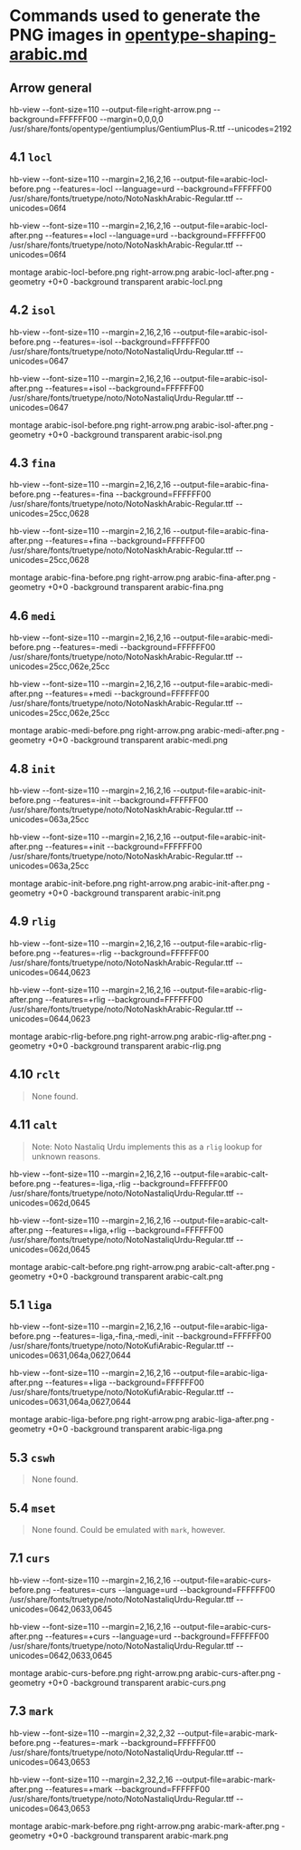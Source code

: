 # Commands used to generate the PNG images in [opentype-shaping-arabic.md](/opentype-shaping-arabic.md)

## Arrow general

hb-view --font-size=110 --output-file=right-arrow.png --background=FFFFFF00 --margin=0,0,0,0 /usr/share/fonts/opentype/gentiumplus/GentiumPlus-R.ttf --unicodes=2192

## 4.1 `locl`

hb-view --font-size=110 --margin=2,16,2,16 --output-file=arabic-locl-before.png --features=-locl --language=urd --background=FFFFFF00 /usr/share/fonts/truetype/noto/NotoNaskhArabic-Regular.ttf --unicodes=06f4

hb-view --font-size=110 --margin=2,16,2,16 --output-file=arabic-locl-after.png --features=+locl --language=urd --background=FFFFFF00 /usr/share/fonts/truetype/noto/NotoNaskhArabic-Regular.ttf --unicodes=06f4

montage arabic-locl-before.png right-arrow.png arabic-locl-after.png -geometry +0+0 -background transparent arabic-locl.png


## 4.2 `isol`

hb-view --font-size=110 --margin=2,16,2,16 --output-file=arabic-isol-before.png --features=-isol --background=FFFFFF00 /usr/share/fonts/truetype/noto/NotoNastaliqUrdu-Regular.ttf --unicodes=0647

hb-view --font-size=110 --margin=2,16,2,16 --output-file=arabic-isol-after.png --features=+isol --background=FFFFFF00 /usr/share/fonts/truetype/noto/NotoNastaliqUrdu-Regular.ttf --unicodes=0647

montage arabic-isol-before.png right-arrow.png arabic-isol-after.png -geometry +0+0 -background transparent arabic-isol.png


## 4.3 `fina`

hb-view --font-size=110 --margin=2,16,2,16 --output-file=arabic-fina-before.png --features=-fina --background=FFFFFF00 /usr/share/fonts/truetype/noto/NotoNaskhArabic-Regular.ttf --unicodes=25cc,0628

hb-view --font-size=110 --margin=2,16,2,16 --output-file=arabic-fina-after.png --features=+fina --background=FFFFFF00 /usr/share/fonts/truetype/noto/NotoNaskhArabic-Regular.ttf --unicodes=25cc,0628

montage arabic-fina-before.png right-arrow.png arabic-fina-after.png -geometry +0+0 -background transparent arabic-fina.png


## 4.6 `medi`

hb-view --font-size=110 --margin=2,16,2,16 --output-file=arabic-medi-before.png --features=-medi --background=FFFFFF00 /usr/share/fonts/truetype/noto/NotoNaskhArabic-Regular.ttf --unicodes=25cc,062e,25cc

hb-view --font-size=110 --margin=2,16,2,16 --output-file=arabic-medi-after.png --features=+medi --background=FFFFFF00 /usr/share/fonts/truetype/noto/NotoNaskhArabic-Regular.ttf --unicodes=25cc,062e,25cc

montage arabic-medi-before.png right-arrow.png arabic-medi-after.png -geometry +0+0 -background transparent arabic-medi.png


## 4.8 `init`

hb-view --font-size=110 --margin=2,16,2,16 --output-file=arabic-init-before.png --features=-init --background=FFFFFF00 /usr/share/fonts/truetype/noto/NotoNaskhArabic-Regular.ttf --unicodes=063a,25cc

hb-view --font-size=110 --margin=2,16,2,16 --output-file=arabic-init-after.png --features=+init --background=FFFFFF00 /usr/share/fonts/truetype/noto/NotoNaskhArabic-Regular.ttf --unicodes=063a,25cc

montage arabic-init-before.png right-arrow.png arabic-init-after.png -geometry +0+0 -background transparent arabic-init.png


## 4.9 `rlig`

hb-view --font-size=110 --margin=2,16,2,16 --output-file=arabic-rlig-before.png --features=-rlig --background=FFFFFF00 /usr/share/fonts/truetype/noto/NotoNaskhArabic-Regular.ttf --unicodes=0644,0623

hb-view --font-size=110 --margin=2,16,2,16 --output-file=arabic-rlig-after.png --features=+rlig --background=FFFFFF00 /usr/share/fonts/truetype/noto/NotoNaskhArabic-Regular.ttf --unicodes=0644,0623

montage arabic-rlig-before.png right-arrow.png arabic-rlig-after.png -geometry +0+0 -background transparent arabic-rlig.png


## 4.10 `rclt`

> None found.


## 4.11 `calt`

> Note: Noto Nastaliq Urdu implements this as a `rlig` lookup for
> unknown reasons.

hb-view --font-size=110 --margin=2,16,2,16 --output-file=arabic-calt-before.png --features=-liga,-rlig --background=FFFFFF00 /usr/share/fonts/truetype/noto/NotoNastaliqUrdu-Regular.ttf --unicodes=062d,0645

hb-view --font-size=110 --margin=2,16,2,16 --output-file=arabic-calt-after.png --features=+liga,+rlig --background=FFFFFF00 /usr/share/fonts/truetype/noto/NotoNastaliqUrdu-Regular.ttf --unicodes=062d,0645

montage arabic-calt-before.png right-arrow.png arabic-calt-after.png -geometry +0+0 -background transparent arabic-calt.png


## 5.1 `liga`

hb-view --font-size=110 --margin=2,16,2,16 --output-file=arabic-liga-before.png --features=-liga,-fina,-medi,-init --background=FFFFFF00 /usr/share/fonts/truetype/noto/NotoKufiArabic-Regular.ttf --unicodes=0631,064a,0627,0644

hb-view --font-size=110 --margin=2,16,2,16 --output-file=arabic-liga-after.png --features=+liga --background=FFFFFF00 /usr/share/fonts/truetype/noto/NotoKufiArabic-Regular.ttf --unicodes=0631,064a,0627,0644

montage arabic-liga-before.png right-arrow.png arabic-liga-after.png -geometry +0+0 -background transparent arabic-liga.png


## 5.3 `cswh`

> None found.


## 5.4 `mset`

> None found. Could be emulated with `mark`, however.


## 7.1 `curs`

hb-view --font-size=110 --margin=2,16,2,16 --output-file=arabic-curs-before.png --features=-curs --language=urd --background=FFFFFF00 /usr/share/fonts/truetype/noto/NotoNastaliqUrdu-Regular.ttf --unicodes=0642,0633,0645

hb-view --font-size=110 --margin=2,16,2,16 --output-file=arabic-curs-after.png --features=+curs --language=urd --background=FFFFFF00 /usr/share/fonts/truetype/noto/NotoNastaliqUrdu-Regular.ttf --unicodes=0642,0633,0645

montage arabic-curs-before.png right-arrow.png arabic-curs-after.png -geometry +0+0 -background transparent arabic-curs.png


## 7.3 `mark`

hb-view --font-size=110 --margin=2,32,2,32 --output-file=arabic-mark-before.png --features=-mark  --background=FFFFFF00 /usr/share/fonts/truetype/noto/NotoNastaliqUrdu-Regular.ttf --unicodes=0643,0653

hb-view --font-size=110 --margin=2,32,2,16 --output-file=arabic-mark-after.png --features=+mark  --background=FFFFFF00 /usr/share/fonts/truetype/noto/NotoNastaliqUrdu-Regular.ttf --unicodes=0643,0653

montage arabic-mark-before.png right-arrow.png arabic-mark-after.png -geometry +0+0 -background transparent arabic-mark.png























